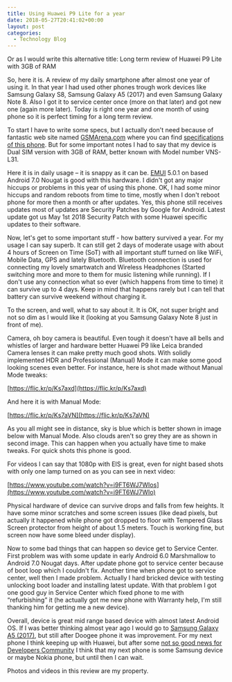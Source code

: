 ```yaml
---
title: Using Huawei P9 Lite for a year
date: 2018-05-27T20:41:02+00:00
layout: post
categories:
  - Technology Blog
---
```

Or as I would write this alternative title: Long term review of Huawei P9 Lite with 3GB of RAM

So, here it is. A review of my daily smartphone after almost one year of using it. In that year I had used other phones trough work devices like Samsung Galaxy S8, Samsung Galaxy A5 (2017) and even Samsung Galaxy Note 8. Also I got it to service center once (more on that later) and got new one (again more later). Today is right one year and one month of using phone so it is perfect timing for a long term review.

To start I have to write some specs, but I actually don't need because of fantastic web site named [GSMArena.com](https://www.gsmarena.com/) where you can find [specifications of this phone](https://www.gsmarena.com/huawei_p9_lite-7983.php#vns-l31). But for some important notes I had to say that my device is Dual SIM version with 3GB of RAM, better known with Model number VNS-L31.

Here it is in daily usage – it is snappy as it can be. [EMUI](https://en.wikipedia.org/wiki/Huawei_EMUI) 5.0.1 on based Android 7.0 Nougat is good with this hardware. I didn't got any major hiccups or problems in this year of using this phone. OK, I had some minor hiccups and random reboots from time to time, mostly when I don't reboot phone for more then a month or after updates. Yes, this phone still receives updates most of updates are Security Patches by Google for Android. Latest update got us May 1st 2018 Security Patch with some Huawei specific updates to their software.

Now, let's get to some important stuff - how battery survived a year. For my usage I can say superb. It can still get 2 days of moderate usage with about 4 hours of Screen on Time (SoT) with all important stuff turned on like WiFi, Mobile Data, GPS and lately Bluetooth. Bluetooth connection is used for connecting my lovely smartwatch and Wireless Headphones (Started switching more and more to them for music listening while running). If I don't use any connection what so ever (which happens from time to time) it can survive up to 4 days. Keep in mind that happens rarely but I can tell that battery can survive weekend without charging it.

To the screen, and well, what to say about it. It is OK, not super bright and not so dim as I would like it (looking at you Samsung Galaxy Note 8 just in front of me).

Camera, oh boy camera is beautiful. Even tough it doesn't have all bells and whistles of larger and hardware better Huawei P9 like Leica branded Camera lenses it can make pretty much good shots. With solidly implemented HDR and Professional (Manual) Mode it can make some good looking scenes even better. For instance, here is shot made without Manual Mode tweaks:

[https://flic.kr/p/Ks7axd](https://flic.kr/p/Ks7axd) 

And here it is with Manual Mode: 

[https://flic.kr/p/Ks7aVN](https://flic.kr/p/Ks7aVN)

As you all might see in distance, sky is blue which is better shown in image below with Manual Mode. Also clouds aren't so grey they are as shown in second image. This can happen when you actually have time to make tweaks. For quick shots this phone is good.

For videos I can say that 1080p with EIS is great, even for night based shots with only one lamp turned on as you can see in next video:

[https://www.youtube.com/watch?v=i9FT6WJ7WIos](https://www.youtube.com/watch?v=i9FT6WJ7WIo)

Physical hardware of device can survive drops and falls from few heights. It have some minor scratches and some screen issues (like dead pixels, but actually it happened while phone got dropped to floor with Tempered Glass Screen protector from height of about 1.5 meters. Touch is working fine, but screen now have some bleed under display).

Now to some bad things that can happen so device get to Service Center. First problem was with some update in early Android 6.0 Marshmallow to Android 7.0 Nougat days. After update phone got to service center because of boot loop which I couldn't fix. Another time when phone got to service center, well then I made problem. Actually I hard bricked device with testing unlocking boot loader and installing latest update. With that problem I got one good guy in Service Center which fixed phone to me with “refurbishing” it (he actually got me new phone with Warranty help, I'm still thanking him for getting me a new device).

Overall, device is great mid range based device with almost latest Android OS. If I was better thinking almost year ago I would go to [Samsung Galaxy A5 (2017)](https://www.gsmarena.com/samsung_galaxy_a5_(2017)-8494.php), but still after Doogee phone it was improvement. For my next phone I think keeping up with Huawei, but after some [not so good news for Developers Community](https://www.androidpolice.com/2018/05/24/huawei-halts-bootloader-unlock-program-indefinitely/) I think that my next phone is some Samsung device or maybe Nokia phone, but until then I can wait.

Photos and videos in this review are my property.